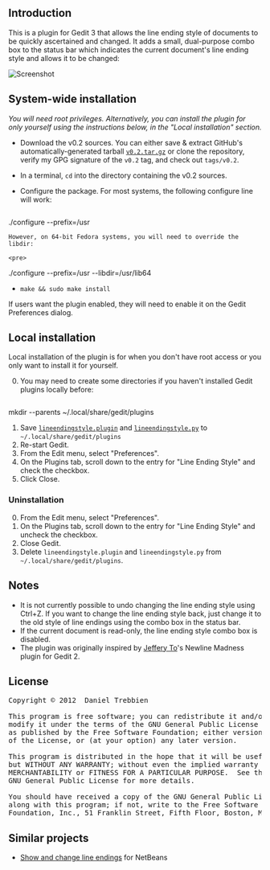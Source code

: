 ## Introduction
This is a plugin for Gedit 3 that allows the line ending style of documents to be quickly ascertained and changed. It adds a small, dual-purpose combo box to the status bar which indicates the current document's line ending style and allows it to be changed:

![Screenshot](http://i.imgur.com/tI8zh.png)

## System-wide installation
*You will need root privileges. Alternatively, you can install the plugin for only yourself using the instructions below, in the "Local installation" section.*

 *  Download the v0.2 sources. You can either save & extract GitHub's automatically-generated tarball [`v0.2.tar.gz`](https://github.com/dtrebbien/gedit-line-ending-style-plugin/archive/v0.2.tar.gz) or clone the repository, verify my GPG signature of the `v0.2` tag, and check out `tags/v0.2`.
 *  In a terminal, `cd` into the directory containing the v0.2 sources.
 *  Configure the package. For most systems, the following configure line will work:

    <pre>
./configure --prefix=/usr
</pre>

    However, on 64-bit Fedora systems, you will need to override the libdir:
    
    <pre>
./configure --prefix=/usr --libdir=/usr/lib64
</pre>
 *  `make && sudo make install`

If users want the plugin enabled, they will need to enable it on the Gedit Preferences dialog.

## Local installation
Local installation of the plugin is for when you don't have root access or you only want to install it for yourself.

 0. You may need to create some directories if you haven't installed Gedit plugins locally before:

    <pre>
mkdir --parents ~/.local/share/gedit/plugins
</pre>
 1. Save [`lineendingstyle.plugin`](https://raw.github.com/dtrebbien/gedit-line-ending-style-plugin/0181c1eb07e407a54d31e577aead119ad12bfe1b/src/lineendingstyle.plugin) and [`lineendingstyle.py`](https://raw.github.com/dtrebbien/gedit-line-ending-style-plugin/0181c1eb07e407a54d31e577aead119ad12bfe1b/src/lineendingstyle.py) to `~/.local/share/gedit/plugins`
 2. Re-start Gedit.
 3. From the Edit menu, select "Preferences".
 4. On the Plugins tab, scroll down to the entry for "Line Ending Style" and check the checkbox.
 5. Click Close.

### Uninstallation
 0. From the Edit menu, select "Preferences".
 1. On the Plugins tab, scroll down to the entry for "Line Ending Style" and uncheck the checkbox.
 2. Close Gedit.
 3. Delete `lineendingstyle.plugin` and `lineendingstyle.py` from `~/.local/share/gedit/plugins`.

## Notes
 *  It is not currently possible to undo changing the line ending style using Ctrl+Z. If you want to change the line ending style back, just change it to the old style of line endings using the combo box in the status bar.
 *  If the current document is read-only, the line ending style combo box is disabled.
 *  The plugin was originally inspired by [Jeffery To](https://github.com/jefferyto)'s Newline Madness plugin for Gedit 2.

## License
<pre>
Copyright © 2012  Daniel Trebbien

This program is free software; you can redistribute it and/or
modify it under the terms of the GNU General Public License
as published by the Free Software Foundation; either version 2
of the License, or (at your option) any later version.

This program is distributed in the hope that it will be useful,
but WITHOUT ANY WARRANTY; without even the implied warranty of
MERCHANTABILITY or FITNESS FOR A PARTICULAR PURPOSE.  See the
GNU General Public License for more details.

You should have received a copy of the GNU General Public License
along with this program; if not, write to the Free Software
Foundation, Inc., 51 Franklin Street, Fifth Floor, Boston, MA  02110-1301, USA.
</pre>

## Similar projects

 *  [Show and change line endings](http://plugins.netbeans.org/plugin/36810/show-and-change-line-endings) for NetBeans